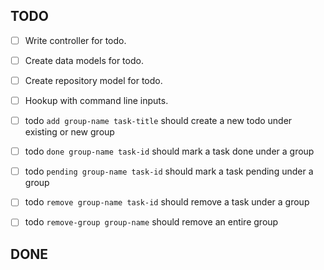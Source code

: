 ## TODO
- [ ] Write controller for todo.
- [ ] Create data models for todo.
- [ ] Create repository model for todo.
- [ ] Hookup with command line inputs.
- [ ] todo `add group-name task-title` should create a new todo under existing or new group
- [ ] todo `done group-name task-id` should mark a task done under a group
- [ ] todo `pending group-name task-id` should mark a task pending under a group
- [ ] todo `remove group-name task-id` should remove a task under a group
- [ ] todo `remove-group group-name` should remove an entire group


## DONE
